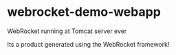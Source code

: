 # webrocket-demo-webapp
WebRocket running at Tomcat server ever

Its a product generated using the WebRocket framework!
